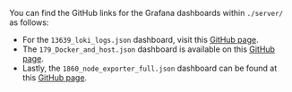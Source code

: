 You can find the GitHub links for the Grafana dashboards within `./server/` as follows:

- For the `13639_loki_logs.json` dashboard, visit this [GitHub page](https://github.com/grafana/loki/blob/main/production/helm/loki/src/dashboards/loki-logs.json).
- The `179_Docker_and_host.json` dashboard is available on this [GitHub page](https://github.com/konstantinj/docker-grafana/blob/master/dashboard.host.json).
- Lastly, the `1860_node_exporter_full.json` dashboard can be found at this [GitHub page](https://github.com/freuds/grafana-dashboards/blob/main/node_exporter_full.json).